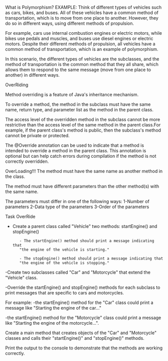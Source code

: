 
What is Polymorphism?
EXAMPLE:
Think of different types of vehicles such as cars, bikes, and buses. All of these vehicles have a common method of transportation, which is to move from one place to another. However, they do so in different ways, using different methods of propulsion.

For example, cars use internal combustion engines or electric motors, while bikes use pedals and muscles, and buses use diesel engines or electric motors. Despite their different methods of propulsion, all vehicles have a common method of transportation, which is an example of polymorphism.

In this scenario, the different types of vehicles are the subclasses, and the method of transportation is the common method that they all share, which allows them to respond to the same message (move from one place to another) in different ways.





OverRiding

Method overriding is a feature of Java's inheritance mechanism.

To override a method, the method in the subclass must have the same name, return type, and parameter list as the method in the parent class.

The access level of the overridden method in the subclass cannot be more restrictive than the access level of the same method in the parent class.For example, if the parent class's method is public, then the subclass's method cannot be private or protected.

The @Override annotation can be used to indicate that a method is intended to override a method in the parent class. This annotation is optional but can help catch errors during compilation if the method is not correctly overridden.



OverLoading!!!
The method must have the same name as another method in the class.

The method must have different parameters than the other method(s) with the same name.

The parameters must differ in one of the following ways:
1-Number of parameters
2-Data type of the parameters
3-Order of the parameters



Task OverRide

- Create a parent class called "Vehicle" 
two methods: startEngine() and stopEngine()

		 - The startEngine() method should print a message indicating that 
		 "the engine of the vehicle is starting."

		 - The stopEngine() method should print a message indicating that 
		 "the engine of the vehicle is stopping."

-Create two subclasses called "Car" and "Motorcycle" that extend the "Vehicle" class.

-Override the startEngine() and stopEngine() methods for each subclass to print messages that are specific to cars and motorcycles. 

For example: 
-the startEngine() method for the "Car" class could print a message like 
"Starting the engine of the car..."

-the startEngine() method for the "Motorcycle" class could print a message like
 "Starting the engine of the motorcycle...".

Create a main method that creates objects of the "Car" and "Motorcycle" classes and calls their "startEngine()" and "stopEngine()" methods.

Print the output to the console to demonstrate that the methods are working correctly.








